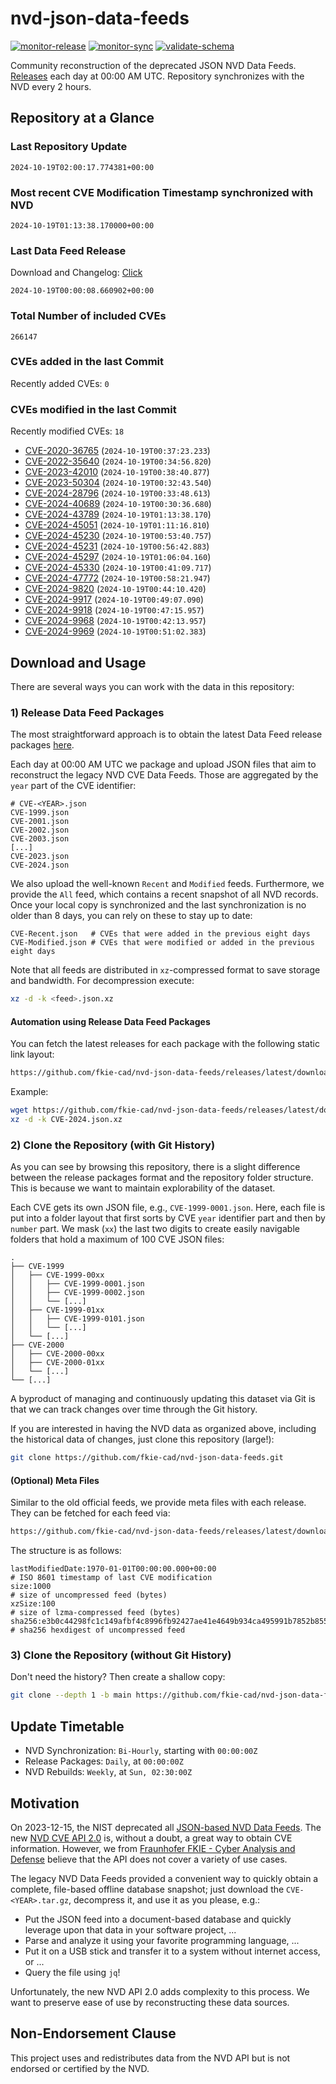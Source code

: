 # nvd-json-data-feeds

[![monitor-release](https://github.com/fkie-cad/nvd-json-data-feeds/actions/workflows/monitor_release.yml/badge.svg)](https://github.com/fkie-cad/nvd-json-data-feeds/actions/workflows/monitor_release.yml)
[![monitor-sync](https://github.com/fkie-cad/nvd-json-data-feeds/actions/workflows/monitor_sync.yml/badge.svg)](https://github.com/fkie-cad/nvd-json-data-feeds/actions/workflows/monitor_sync.yml)
[![validate-schema](https://github.com/fkie-cad/nvd-json-data-feeds/actions/workflows/validate_schema.yml/badge.svg)](https://github.com/fkie-cad/nvd-json-data-feeds/actions/workflows/validate_schema.yml)

Community reconstruction of the deprecated JSON NVD Data Feeds.
[Releases](https://github.com/fkie-cad/nvd-json-data-feeds/releases/latest) each day at 00:00 AM UTC.
Repository synchronizes with the NVD every 2 hours.

## Repository at a Glance

### Last Repository Update

```plain
2024-10-19T02:00:17.774381+00:00
```

### Most recent CVE Modification Timestamp synchronized with NVD

```plain
2024-10-19T01:13:38.170000+00:00
```

### Last Data Feed Release

Download and Changelog: [Click](https://github.com/fkie-cad/nvd-json-data-feeds/releases/latest)

```plain
2024-10-19T00:00:08.660902+00:00
```

### Total Number of included CVEs

```plain
266147
```

### CVEs added in the last Commit

Recently added CVEs: `0`



### CVEs modified in the last Commit

Recently modified CVEs: `18`

- [CVE-2020-36765](CVE-2020/CVE-2020-367xx/CVE-2020-36765.json) (`2024-10-19T00:37:23.233`)
- [CVE-2022-35640](CVE-2022/CVE-2022-356xx/CVE-2022-35640.json) (`2024-10-19T00:34:56.820`)
- [CVE-2023-42010](CVE-2023/CVE-2023-420xx/CVE-2023-42010.json) (`2024-10-19T00:38:40.877`)
- [CVE-2023-50304](CVE-2023/CVE-2023-503xx/CVE-2023-50304.json) (`2024-10-19T00:32:43.540`)
- [CVE-2024-28796](CVE-2024/CVE-2024-287xx/CVE-2024-28796.json) (`2024-10-19T00:33:48.613`)
- [CVE-2024-40689](CVE-2024/CVE-2024-406xx/CVE-2024-40689.json) (`2024-10-19T00:30:36.680`)
- [CVE-2024-43789](CVE-2024/CVE-2024-437xx/CVE-2024-43789.json) (`2024-10-19T01:13:38.170`)
- [CVE-2024-45051](CVE-2024/CVE-2024-450xx/CVE-2024-45051.json) (`2024-10-19T01:11:16.810`)
- [CVE-2024-45230](CVE-2024/CVE-2024-452xx/CVE-2024-45230.json) (`2024-10-19T00:53:40.757`)
- [CVE-2024-45231](CVE-2024/CVE-2024-452xx/CVE-2024-45231.json) (`2024-10-19T00:56:42.883`)
- [CVE-2024-45297](CVE-2024/CVE-2024-452xx/CVE-2024-45297.json) (`2024-10-19T01:06:04.160`)
- [CVE-2024-45330](CVE-2024/CVE-2024-453xx/CVE-2024-45330.json) (`2024-10-19T00:41:09.717`)
- [CVE-2024-47772](CVE-2024/CVE-2024-477xx/CVE-2024-47772.json) (`2024-10-19T00:58:21.947`)
- [CVE-2024-9820](CVE-2024/CVE-2024-98xx/CVE-2024-9820.json) (`2024-10-19T00:44:10.420`)
- [CVE-2024-9917](CVE-2024/CVE-2024-99xx/CVE-2024-9917.json) (`2024-10-19T00:49:07.090`)
- [CVE-2024-9918](CVE-2024/CVE-2024-99xx/CVE-2024-9918.json) (`2024-10-19T00:47:15.957`)
- [CVE-2024-9968](CVE-2024/CVE-2024-99xx/CVE-2024-9968.json) (`2024-10-19T00:42:13.957`)
- [CVE-2024-9969](CVE-2024/CVE-2024-99xx/CVE-2024-9969.json) (`2024-10-19T00:51:02.383`)


## Download and Usage

There are several ways you can work with the data in this repository:

### 1) Release Data Feed Packages

The most straightforward approach is to obtain the latest Data Feed release packages [here](https://github.com/fkie-cad/nvd-json-data-feeds/releases/latest).

Each day at 00:00 AM UTC we package and upload JSON files that aim to reconstruct the legacy NVD CVE Data Feeds.
Those are aggregated by the `year` part of the CVE identifier:

```
# CVE-<YEAR>.json
CVE-1999.json
CVE-2001.json
CVE-2002.json
CVE-2003.json
[...]
CVE-2023.json
CVE-2024.json
```

We also upload the well-known `Recent` and `Modified` feeds.
Furthermore, we provide the `All` feed, which contains a recent snapshot of all NVD records.
Once your local copy is synchronized and the last synchronization is no older than 8 days, you can rely on these to stay up to date:

```plain
CVE-Recent.json   # CVEs that were added in the previous eight days
CVE-Modified.json # CVEs that were modified or added in the previous eight days
```

Note that all feeds are distributed in `xz`-compressed format to save storage and bandwidth.
For decompression execute:

```sh
xz -d -k <feed>.json.xz
```

#### Automation using Release Data Feed Packages

You can fetch the latest releases for each package with the following static link layout:

```sh
https://github.com/fkie-cad/nvd-json-data-feeds/releases/latest/download/CVE-<YEAR>.json.xz
```

Example:

```sh
wget https://github.com/fkie-cad/nvd-json-data-feeds/releases/latest/download/CVE-2024.json.xz
xz -d -k CVE-2024.json.xz
```

### 2) Clone the Repository (with Git History)

As you can see by browsing this repository, there is a slight difference between the release packages format and the repository folder structure.
This is because we want to maintain explorability of the dataset.

Each CVE gets its own JSON file, e.g., `CVE-1999-0001.json`.
Here, each file is put into a folder layout that first sorts by CVE `year` identifier part and then by `number` part.
We mask (`xx`) the last two digits to create easily navigable folders that hold a maximum of 100 CVE JSON files:

```plain
.
├── CVE-1999
│   ├── CVE-1999-00xx
│   │   ├── CVE-1999-0001.json
│   │   ├── CVE-1999-0002.json
│   │   └── [...]
│   ├── CVE-1999-01xx
│   │   ├── CVE-1999-0101.json
│   │   └── [...]
│   └── [...]
├── CVE-2000
│   ├── CVE-2000-00xx
│   ├── CVE-2000-01xx
│   └── [...]
└── [...]
```

A byproduct of managing and continuously updating this dataset via Git is that we can track changes over time through the Git history.

If you are interested in having the NVD data as organized above, including the historical data of changes, just clone this repository (large!):

```sh
git clone https://github.com/fkie-cad/nvd-json-data-feeds.git
```

#### (Optional) Meta Files

Similar to the old official feeds, we provide meta files with each release. They can be fetched for each feed via:

```sh
https://github.com/fkie-cad/nvd-json-data-feeds/releases/latest/download/CVE-<YEAR>.meta
```

The structure is as follows:

```plain
lastModifiedDate:1970-01-01T00:00:00.000+00:00                          # ISO 8601 timestamp of last CVE modification
size:1000                                                               # size of uncompressed feed (bytes)
xzSize:100                                                              # size of lzma-compressed feed (bytes)
sha256:e3b0c44298fc1c149afbf4c8996fb92427ae41e4649b934ca495991b7852b855 # sha256 hexdigest of uncompressed feed
```

### 3) Clone the Repository (without Git History)

Don't need the history? Then create a shallow copy:

```sh
git clone --depth 1 -b main https://github.com/fkie-cad/nvd-json-data-feeds.git
```


## Update Timetable

* NVD Synchronization: `Bi-Hourly`, starting with `00:00:00Z`
* Release Packages: `Daily`, at `00:00:00Z`
* NVD Rebuilds: `Weekly`, at `Sun, 02:30:00Z`


## Motivation

On 2023-12-15, the NIST deprecated all [JSON-based NVD Data Feeds](https://nvd.nist.gov/vuln/data-feeds#divRetirementBanner-1).
The new [NVD CVE API 2.0](https://nvd.nist.gov/developers/vulnerabilities) is, without a doubt, a great way to obtain CVE information.
However, we from [Fraunhofer FKIE - Cyber Analysis and Defense](https://www.fkie.fraunhofer.de/en/departments/cad.html) believe that the API does not cover a variety of use cases.

The legacy NVD Data Feeds provided a convenient way to quickly obtain a complete, file-based offline database snapshot; just download the `CVE-<YEAR>.tar.gz`, decompress it, and use it as you please, e.g.:

- Put the JSON feed into a document-based database and quickly leverage upon that data in your software project, ...
- Parse and analyze it using your favorite programming language, ...
- Put it on a USB stick and transfer it to a system without internet access, or ...
- Query the file using `jq`!

Unfortunately, the new NVD API 2.0 adds complexity to this process.
We want to preserve ease of use by reconstructing these data sources.

## Non-Endorsement Clause

This project uses and redistributes data from the NVD API but is not endorsed or certified by the NVD.
